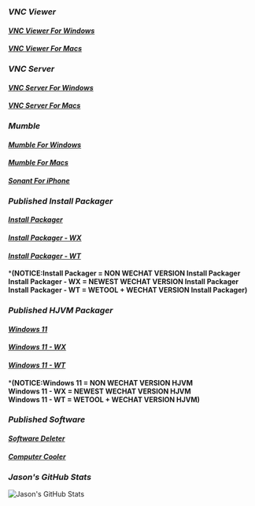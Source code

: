 ### ***VNC Viewer***
#### [**_VNC Viewer For Windows_**](https://Znzxjjbt0513.github.io/VNC/VNC520Viewer/Windows/)
#### [**_VNC Viewer For Macs_**](https://Znzxjjbt0513.github.io/VNC/VNC%20Viewer/Macs/)
### ***VNC Server***
#### [**_VNC Server For Windows_**](https://Znzxjjbt0513.github.io/VNC/VNC%20Server/Windows/)
#### [**_VNC Server For Macs_**](https://Znzxjjbt0513.github.io/VNC/VNC%20Server/Macs/)
### ***Mumble***
#### [**_Mumble For Windows_**](https://Znzxjjbt0513.github.io/Mumble/Windows/)
#### [**_Mumble For Macs_**](https://Znzxjjbt0513.github.io/Mumble/Macs/)
#### [**_Sonant For iPhone_**](https://Znzxjjbt0513.github.io/Mumble/iPhone/)   
### ***Published Install Packager***
#### [**_Install Packager_**](https://Znzxjjbt0513.github.io/Install%20Packager/1.0/Install%20Packager/)
#### [**_Install Packager - WX_**](https://Znzxjjbt0513.github.io/Install%20Packager/1.0/Install%20Packager%20-%20WX/)
#### [**_Install Packager - WT_**](https://Znzxjjbt0513.github.io/Install%20Packager/1.0/Install%20Packager%20-%20WT/)   
***(NOTICE:Install Packager = NON WECHAT VERSION Install Packager   
Install Packager - WX = NEWEST WECHAT VERSION Install Packager   
Install Packager - WT = WETOOL + WECHAT VERSION Install Packager)**
### ***Published HJVM Packager***
#### [**_Windows 11_**](https://Znzxjjbt0513.github.io/HJVM/Windows%2011)
#### [**_Windows 11 - WX_**](https://Znzxjjbt0513.github.io/HJVM/Windows%2011WX)
#### [**_Windows 11 - WT_**](https://Znzxjjbt0513.github.io/HJVM/Windows%2011WT)   
***(NOTICE:Windows 11 = NON WECHAT VERSION HJVM   
Windows 11 - WX = NEWEST WECHAT VERSION HJVM   
Windows 11 - WT = WETOOL + WECHAT VERSION HJVM)**   
### ***Published Software***
#### [**_Software Deleter_**](https://Znzxjjbt0513.github.io/Software%20Deleter)
#### [**_Computer Cooler_**](https://Znzxjjbt0513.github.io/Computer%20Cooler)
### ***Jason's GitHub Stats***
![Jason's GitHub Stats](https://github-readme-stats.vercel.app/api?username=znzxjjbt0513&show_icons=true&theme=default)
